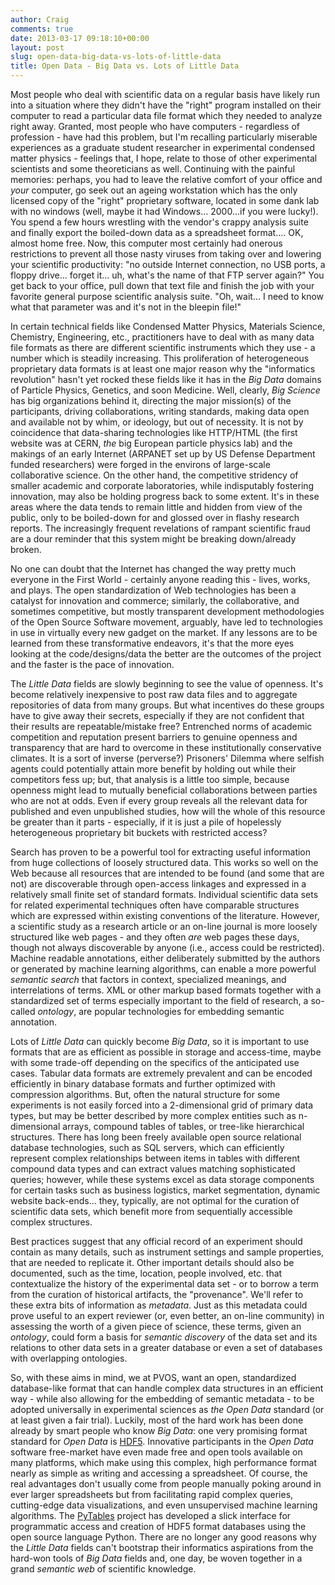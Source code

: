 ```yaml
---
author: Craig
comments: true
date: 2013-03-17 09:18:10+00:00
layout: post
slug: open-data-big-data-vs-lots-of-little-data
title: Open Data - Big Data vs. Lots of Little Data
---
```


Most people who deal with scientific data on a regular basis have likely run into a situation where they didn't have the "right" program installed on their computer to read a particular data file format which they needed to analyze right away.  Granted, most people who have computers - regardless of profession - have had this problem, but I'm recalling particularly miserable experiences as a graduate student researcher in experimental condensed matter physics -  feelings that, I hope, relate to those of other experimental scientists and some theoreticians as well.  Continuing with the painful memories:  perhaps, you had to leave the relative comfort of your office and _your_ computer, go seek out an ageing workstation which has the only licensed copy of the "right" proprietary software, located in some dank lab with no windows (well, maybe it had Windows... 2000...if you were lucky!).  You spend a few hours wrestling with the vendor's crappy analysis suite and finally export the boiled-down data as a spreadsheet format.... OK, almost home free.  Now, this computer most certainly had onerous restrictions to prevent all those nasty viruses from taking over and lowering your scientific productivity:  "no outside Internet connection, no USB ports, a floppy drive... forget it...  uh, what's the name of that FTP server again?"  You get back to your office, pull down that text file and finish the job with your favorite general purpose scientific analysis suite.  "Oh, wait... I need to know what that parameter was and it's not in the bleepin file!"

_<!-- more -->_

In certain technical fields like Condensed Matter Physics, Materials Science, Chemistry, Engineering, etc., practitioners have to deal with as many data file formats as there are different scientific instruments which they use - a number which is steadily increasing.  This proliferation of heterogeneous proprietary data formats is at least one major reason why the "informatics revolution" hasn't yet rocked these fields like it has in the _Big Data_ domains of Particle Physics, Genetics, and soon Medicine.  Well, clearly, _Big Science_ has big organizations behind it, directing the major mission(s) of the participants, driving collaborations, writing standards, making data open and available not by whim, or ideology, but out of necessity.  It is not by coincidence that data-sharing technologies like HTTP/HTML (the first website was at CERN, _the_ big European particle physics lab) and the makings of an early Internet (ARPANET set up by US Defense Department funded researchers) were forged in the environs of large-scale collaborative science.  On the other hand, the competitive stridency of smaller academic and corporate laboratories, while indisputably fostering innovation, may also be holding progress back to some extent.  It's in these areas where the data tends to remain little and hidden from view of the public, only to be boiled-down for and glossed over in flashy research reports.  The increasingly frequent revelations of rampant scientific fraud are a dour reminder that this system might be breaking down/already broken.

No one can doubt that the Internet has changed the way pretty much everyone in the First World - certainly anyone reading this - lives, works, and plays.  The open standardization of Web technologies has been a catalyst for innovation and commerce; similarly, the collaborative, and sometimes competitive, but mostly transparent development methodologies of the Open Source Software movement, arguably, have led to technologies in use in virtually every new gadget on the market.  If any lessons are to be learned from these transformative endeavors, it's that the more eyes looking at the code/designs/data the better are the outcomes of the project and the faster is the pace of innovation.

The _Little Data_ fields are slowly beginning to see the value of openness.  It's become relatively inexpensive to post raw data files and to aggregate repositories of data from many groups.  But what incentives do these groups have to give away their secrets, especially if they are not confident that their results are repeatable/mistake free?  Entrenched norms of academic competition and reputation present barriers to genuine openness and transparency that are hard to overcome in these institutionally conservative climates.   It is a sort of inverse (perverse?) Prisoners' Dilemma where selfish agents could potentially attain more benefit by holding out while their competitors fess up; but, that analysis is a little too simple, because openness might lead to mutually beneficial collaborations between parties who are not at odds.  Even if every group reveals all the relevant data for published and even unpublished studies, how will the whole of this resource be greater than it parts - especially, if it is just a pile of hopelessly heterogeneous proprietary bit buckets with restricted access?

Search has proven to be a powerful tool for extracting useful information from huge collections of loosely structured data.  This works so well on the Web because all resources that are intended to be found (and some that are not) are discoverable through open-access linkages and expressed in a relatively small finite set of standard formats.  Individual scientific data sets for related experimental techniques often have comparable structures which are expressed within existing conventions of the literature.  However, a scientific study as a research article or an on-line journal is more loosely structured like web pages - and they often _are_ web pages these days, though not always discoverable by anyone (i.e., access could be restricted).  Machine readable annotations, either deliberately submitted by the authors or generated by machine learning algorithms, can enable a more powerful _semantic search_ that factors in context, specialized meanings, and interrelations of terms.  XML or other markup based formats together with a standardized set of terms especially important to the field of research, a so-called _ontology_, are popular technologies for embedding semantic annotation.

Lots of _Little Data_ can quickly become _Big Data_, so it is important to use formats that are as efficient as possible in storage and access-time, maybe with some trade-off depending on the specifics of the anticipated use cases.  Tabular data formats are extremely prevalent and can be encoded efficiently in binary database formats and further optimized with compression algorithms.   But, often the natural structure for some experiments is not easily forced into a 2-dimensional grid of primary data types, but may be better described by more complex entities such as n-dimensional arrays, compound tables of tables, or tree-like hierarchical structures.  There has long been freely available open source relational database technologies, such as SQL servers, which can efficiently represent complex relationships between items in tables with different compound data types and can extract values matching sophisticated queries; however, while these systems excel as data storage components for certain tasks such as business logistics, market segmentation, dynamic website back-ends... they, typically, are not optimal for the curation of scientific data sets, which benefit more from sequentially accessible complex structures.

Best practices suggest that any official record of an experiment should contain as many details, such as instrument settings and sample properties, that are needed to replicate it.  Other important details should also be documented, such as the time, location, people involved, etc. that contextualize the history of the experimental data set - or to borrow a term from the curation of historical artifacts, the "provenance".  We'll refer to these extra bits of information as _metadata_.  Just as this metadata could prove useful to an expert reviewer (or, even better, an on-line community) in assessing the worth of a given piece of science, these terms, given an _ontology_, could form a basis for _semantic discovery_ of the data set and its relations to other data sets in a greater database or even a set of databases with overlapping ontologies.

So, with these aims in mind, we at PVOS, want an open, standardized database-like format that can handle complex data structures in an efficient way  - while also allowing for the embedding of semantic metadata - to be adopted universally in experimental sciences as _the_ _Open Data_ standard  (or at least given a fair trial).  Luckily, most of the hard work has been done already by smart people who know _Big Data_: one very promising format standard for _Open Data_ is [HDF5](http://www.hdfgroup.org/HDF5/).  Innovative participants in the _Open Data_ software free-market have even made free and open tools available on many platforms, which make using this complex, high performance format nearly as simple as writing and accessing a spreadsheet.  Of course, the real advantages don't usually come from people manually poking around in ever larger spreadsheets but from facilitating rapid complex queries, cutting-edge data visualizations, and even unsupervised machine learning algorithms.  The [PyTables](http://www.pytables.org/) project has developed a slick interface for programmatic access and creation of HDF5 format databases using the open source language Python.  There are no longer any good reasons why the _Little Data_ fields can't bootstrap their informatics aspirations from the hard-won tools of _Big Data_ fields and, one day, be woven together in a grand _semantic web_ of scientific knowledge.


